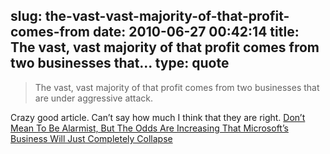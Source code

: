 slug: the-vast-vast-majority-of-that-profit-comes-from
date: 2010-06-27 00:42:14
title: The vast, vast majority of that profit comes from two businesses that...
type: quote
---

> The vast, vast majority of that profit comes from two businesses that are under aggressive attack.

Crazy good article. Can’t say how much I think that they are right. [Don’t Mean To Be Alarmist, But The Odds Are Increasing That Microsoft’s Business Will Just Completely Collapse](http://www.sfgate.com/cgi-bin/article.cgi?f=/g/a/2010/06/21/businessinsider-microsofts-business-could-collapse-2010-6.DTL)
